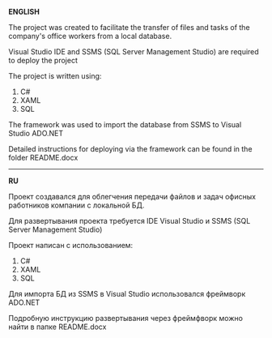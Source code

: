 **ENGLISH**

The project was created to facilitate the transfer of files and tasks of the company's office workers from a local database.

Visual Studio IDE and SSMS (SQL Server Management Studio) are required to deploy the project

The project is written using:
1) C#
2) XAML
3) SQL

The framework was used to import the database from SSMS to Visual Studio ADO.NET

Detailed instructions for deploying via the framework can be found in the folder README.docx

--------------------------------------------------------------------------------------------------

**RU**

Проект создавался для облегчения передачи файлов и задач офисных работников компании с локальной БД.

Для развертывания проекта требуется IDE Visual Studio и SSMS (SQL Server Management Studio)

Проект написан с использованием:
1) C#
2) XAML
3) SQL

Для импорта БД из SSMS в Visual Studio использовался фреймворк ADO.NET

Подробную инструкцию развертывания через фреймфворк можно найти в папке README.docx
